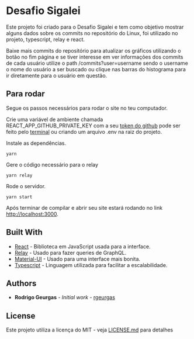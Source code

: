 # Desafio Sigalei

Este projeto foi criado para o Desafio Sigalei e tem como objetivo mostrar alguns dados sobre os commits no repositório
do Linux, foi utilizado no projeto, typescript, relay e react.

Baixe mais commits do repositório para atualizar os gráficos utilizando o botão no fim página e se tiver interesse
em ver informações dos commits de cada usuário utilize o path /commits?user=username sendo o username o nome do usuário
a ser buscado ou clique nas barras do histograma para ir diretamente para o usuário em questão.

## Para rodar

Segue os passos necessários para rodar o site no teu computador.

Crie uma variável de ambiente chamada REACT_APP_GITHUB_PRIVATE_KEY com a seu [token do github](https://docs.github.com/en/github/authenticating-to-github/creating-a-personal-access-token) pode ser feito pelo [terminal](https://www.schrodinger.com/kb/1842) ou criando um arquivo .env na raiz do projeto.

Instale as dependências.

```
yarn
```

Gere o código necessário para o relay

```
yarn relay
```

Rode o servidor.

```
yarn start
```

Após terminar de compilar e abrir seu site estará rodando no link [http://localhost:3000](http://localhost:3000).

## Built With

- [React](https://reactjs.org/) - Biblioteca em JavaScript usada para a interface.
- [Relay](https://relay.dev/) - Usado para fazer queries de GraphQL.
- [Material-UI](https://material-ui.com/) - Usado para uma interface mais bonita.
- [Typescript](https://www.typescriptlang.org/) - Linguagem utilizada para facilitar a escalabilidade.

## Authors

- **Rodrigo Geurgas** - _Initial work_ - [rgeurgas](https://github.com/rgeurgas)

## License

Este projeto utiliza a licença do MIT - veja [LICENSE.md](LICENSE.md) para detalhes
